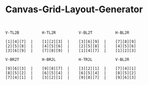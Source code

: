 # Canvas-Grid-Layout-Generator

 <pre>
                    <code> 

V-TL2B          H-TL2R          V-BL2T          H-BL2R

[1][4][7]  |    [1][2][3]  |    [3][6][9]  |    [7][8][9]
[2][5][8]  |    [4][5][6]  |    [2][5][8]  |    [4][5][6]
[3][6][9]  |    [7][8][9]  |    [1][4][7]  |    [1][2][3]

V-BR2T          H-BR2L          H-TR2L          V-BL2R

[9][6][3]  |    [9][8][7]  |    [3][2][1]  |    [7][4][1] 
[8][5][2]  |    [6][5][4]  |    [6][5][4]  |    [8][5][2]
[7][4][1]  |    [3][2][1]  |    [9][8][7]  |    [9][6][3]

